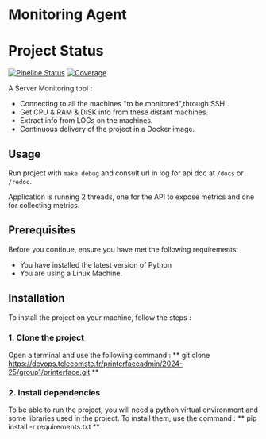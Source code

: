 # Monitoring Agent

# Project Status


[![Pipeline Status](https://devops.telecomste.fr/printerfaceadmin/2024-25/group1/printerface/badges/main/pipeline.svg)](https://devops.telecomste.fr/printerfaceadmin/2024-25/group1/printerface/-/pipelines)
[![Coverage](https://devops.telecomste.fr/printerfaceadmin/2024-25/group1/printerface/badges/main/coverage.svg?min_good=80&min_acceptable=75)](https://devops.telecomste.fr/printerfaceadmin/2024-25/group1/printerface/-/graphs/main)



A Server Monitoring tool :
* Connecting to all the machines "to be monitored",through SSH.
* Get CPU & RAM & DISK info from these distant machines.
* Extract info from LOGs on the machines.
* Continuous delivery of the project in a Docker image.

## Usage

Run project with `make debug` and consult url in log for api doc at `/docs` or `/redoc`.

Application is running 2 threads, one for the API to expose metrics and one for collecting metrics.

## Prerequisites 

Before you continue, ensure you have met the following requirements:

* You have installed the latest version of Python
* You are using a Linux Machine. 

## Installation

To install the project on your machine, follow the steps : 

### 1. Clone the project

Open a terminal and use the following command : ** git clone https://devops.telecomste.fr/printerfaceadmin/2024-25/group1/printerface.git **

### 2. Install dependencies

To be able to run the project, you will need a python virtual environment and some libraries used in the project. To install them, use the command : ** pip install -r requirements.txt **

## 

